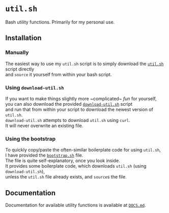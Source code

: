# `util.sh`
Bash utility functions. Primarily for my personal use.

## Installation
### Manually
The easiest way to use my `util.sh` script is to simply download the [`util.sh`][util.sh] script directly  
and `source` it yourself from within your bash script.

### Using `download-util.sh`
If you want to make things slightly more ~complicated~ _fun_ for yourself,  
you can also download the provided [`download-util.sh`][download-util.sh] script  
and run that from within your script to download the newest version of `util.sh`.  
`download-util.sh` attempts to download `util.sh` using `curl`.  
It will never overwrite an existing file.

### Using the bootstrap
To quickly copy/paste the often-similar boilerplate code for using `util.sh`,  
I have provided the [`bootstrap.sh`][bootstrap.sh] file.  
The file is quite self-explanatory, once you look inside.  
It provides some boilerplate code, which downloads `util.sh` (using `download-util.sh`),  
unless the `util.sh` file already exists, and `source`s the file.

## Documentation
Documentation for available utility functions is available at [`DOCS.md`](./DOCS.md).  

[util.sh]:          ./util.sh
[download-util.sh]: ./download-util.sh
[bootstrap.sh]:     ./bootstrap.sh
